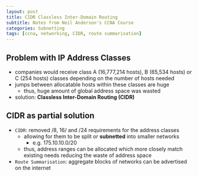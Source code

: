 ```yaml
--- 
layout: post 
title: CIDR Classless Inter-Domain Routing
subtitle: Notes from Neil Anderson's CCNA Course
categories: Subnetting
tags: [ccna, networking, CIDR, route summarisation]
---
```


## Problem with IP Address Classes

- companies would receive class A (16,777,214 hosts), B (65,534 hosts) or C (254 hosts) classes depending on the number of hosts needed
- jumps between allocatable hosts within these classes are huge
    - thus, huge amount of global address space was wasted
- solution: **Classless Inter-Domain Routing (CIDR)**

## CIDR as partial solution

- `CIDR`: removed /8, 16/ and /24 requirements for the address classes
    - allowing for them to be split or **subnetted** into smaller networks
        -  e.g. 175.10.10.0/20
    - thus, address ranges can be allocated which more closely match existing needs reducing the waste of address space
- `Route Summarisation`: aggregate blocks of networks can be advertised on the internet



